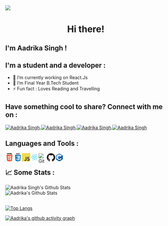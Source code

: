 <img src="https://raw.githubusercontent.com/halfrost/halfrost/master/icons/header_.png"/>

<div align="center">
<h1>Hi there!</h1>
</div>

## I'm Aadrika Singh !

## I'm a student and a developer :

- 🔭 I’m currently working on React.Js
- 🌱 I’m Final Year B.Tech Student
- ⚡ Fun fact : Loves Reading and Travelling

## Have something cool to share? Connect with me on : 

<a href="https://www.linkedin.com/in/aadrika-singh-035219205/" target="blank">
<img align="center" src="https://img.icons8.com/cute-clipart/64/000000/linkedin.png" alt="Aadrika Singh" height="50" width="50" />
</a>

<a href="mailto:aadrikas04@gmail.com" target="blank">
  <img align="center" src="https://img.icons8.com/cute-clipart/64/000000/gmail.png" alt="Aadrika Singh" height="50" width="50" />
</a>

<a href="https://twitter.com/aadrika_singh__" target="blank">
<img align="center" src="https://img.icons8.com/cute-clipart/64/000000/twitter.png" alt="Aadrika Singh" height="50" width="50" />
</a>

<a href="https://www.instagram.com/aadrika_singh__" target="blank">
<img align="center" src="https://img.icons8.com/cute-clipart/64/000000/instagram-new.png" alt="Aadrika Singh" height="50" width="50" />
</a>

<br />

## Languages and Tools :

<img align="left" alt="HTML5" width="26px" src="https://raw.githubusercontent.com/github/explore/80688e429a7d4ef2fca1e82350fe8e3517d3494d/topics/html/html.png" />
<img align="left" alt="CSS3" width="26px" src="https://raw.githubusercontent.com/github/explore/80688e429a7d4ef2fca1e82350fe8e3517d3494d/topics/css/css.png" />
<img align="left" alt="JavaScript" width="26px" src="https://raw.githubusercontent.com/github/explore/80688e429a7d4ef2fca1e82350fe8e3517d3494d/topics/javascript/javascript.png" />
<img align="left" alt="React" width="26px" src="https://raw.githubusercontent.com/github/explore/80688e429a7d4ef2fca1e82350fe8e3517d3494d/topics/react/react.png" />
<img align="left" alt="Git" width="26px" src="https://www.vectorlogo.zone/logos/git-scm/git-scm-icon.svg" />
<img align="left" alt="GitHub" width="26px" src="https://raw.githubusercontent.com/github/explore/78df643247d429f6cc873026c0622819ad797942/topics/github/github.png" />
<img align="left" alt="C" width="26px" src="https://raw.githubusercontent.com/devicons/devicon/master/icons/c/c-original.svg" />

<br />

## 📈 Some Stats :

 <img style="width:48%" alt="Aadrika Singh's Github Stats" src="https://github-readme-stats.vercel.app/api?username=aadrikasingh18&count_private=true&show_icons=true&hide_border=true&theme=react" />

<div style="display: flex,justify-content:space-around width:100%">
  <img style="width:48%" src="https://github-readme-streak-stats.herokuapp.com/?user=aadrikasingh18&show_icons=true&hide_border=true&theme=react" alt="Aadrika's Github Stats" />
</div>

<br />

[![Top Langs](https://github-readme-stats.vercel.app/api/top-langs/?username=aadrikasingh18&layout=compact&theme=react)](https://github.com/aadrikasingh18/github-readme-stats)

[![Aadrika's github activity graph](https://github-readme-activity-graph.vercel.app/graph?username=aadrikasingh18&theme=react)](https://github.com/aadrikasingh18/github-readme-activity-graph)

[linkedin]: https://www.linkedin.com/in/aadrika-singh-035219205/

[email]: mailto:aadrikas16@gmail.com
